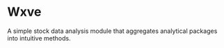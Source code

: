 # Wxve

A simple stock data analysis module that aggregates analytical packages into intuitive methods.
